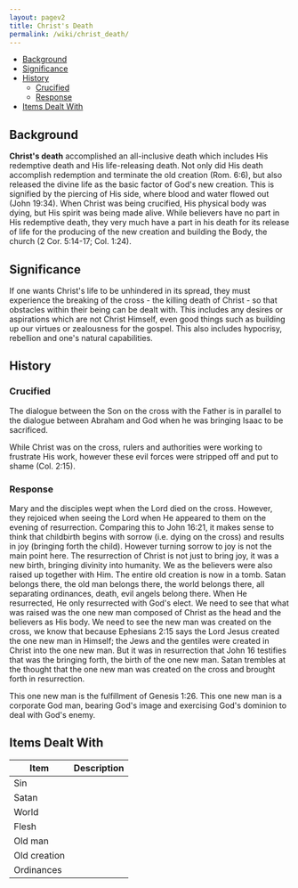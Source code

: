 ```yaml
---
layout: pagev2
title: Christ's Death
permalink: /wiki/christ_death/
---
```

- [Background](#background)
- [Significance](#significance)
- [History](#history)
  - [Crucified](#crucified)
  - [Response](#response)
- [Items Dealt With](#items-dealt-with)

## Background

**Christ's death** accomplished an all-inclusive death which includes His redemptive death and His life-releasing death. Not only did His death accomplish redemption and terminate the old creation (Rom. 6:6), but also released the divine life as the basic factor of God's new creation. This is signified by the piercing of His side, where blood and water flowed out (John 19:34). When Christ was being crucified, His physical body was dying, but His spirit was being made alive. While believers have no part in His redemptive death, they very much have a part in his death for its release of life for the producing of the new creation and building the Body, the church (2 Cor. 5:14-17; Col. 1:24). 

## Significance

If one wants Christ's life to be unhindered in its spread, they must experience the breaking of the cross - the killing death of Christ - so that obstacles within their being can be dealt with. This includes any desires or aspirations which are not Christ Himself, even good things such as building up our virtues or zealousness for the gospel. This also includes hypocrisy, rebellion and one's natural capabilities.

## History

### Crucified

The dialogue between the Son on the cross with the Father is in parallel to the dialogue between Abraham and God when he was bringing Isaac to be sacrificed.

While Christ was on the cross, rulers and authorities were working to frustrate His work, however these evil forces were stripped off and put to shame (Col. 2:15).

### Response

Mary and the disciples wept when the Lord died on the cross. However, they rejoiced when seeing the Lord when He appeared to them on the evening of resurrection. Comparing this to John 16:21, it makes sense to think that childbirth begins with sorrow (i.e. dying on the cross) and results in joy (bringing forth the child). However turning sorrow to joy is not the main point here. The resurrection of Christ is not just to bring joy, it was a new birth, bringing divinity into humanity. We as the believers were also raised up together with Him. The entire old creation is now in a tomb. Satan belongs there, the old man belongs there, the world belongs there, all separating ordinances, death, evil angels belong there. When He resurrected, He only resurrected with God's elect. We need to see that what was raised was the one new man composed of Christ as the head and the believers as His body. We need to see the new man was created on the cross, we know that because Ephesians 2:15 says the Lord Jesus created the one new man in Himself; the Jews and the gentiles were created in Christ into the one new man. But it was in resurrection that John 16 testifies that was the bringing forth, the birth of the one new man. Satan trembles at the thought that the one new man was created on the cross and brought forth in resurrection.

This one new man is the fulfillment of Genesis 1:26. This one new man is a corporate God man, bearing God's image and exercising God's dominion to deal with God's enemy. 

## Items Dealt With

| Item | Description |
| --- | --- |
| Sin | |
| Satan | |
| World | |
| Flesh | |
| Old man | |
| Old creation | |
| Ordinances | |